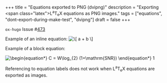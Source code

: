 +++
title = "Equations exported to PNG (dvipng)"
description = "Exporting <span class=\"latex\">L<sup>a</sup>T<sub>e</sub>X</span> equations as PNG images."
tags = ["equations", "dont-export-during-make-test", "dvipng"]
draft = false
+++

`ox-hugo` Issue #[473](https://github.com/kaushalmodi/ox-hugo/issues/473)

Example of an inline equation: <img src="/ltximg/all-posts_ceee782e7b4ae762ba5504ce2f6f7515c733c34c.png" alt="\[ a + b \]" />

Example of a block equation:

<img src="/ltximg/all-posts_bfe9e5d17c9e7a6e0fb64dba06c0d3466b8d9542.png" alt="\begin{equation*}
C = W\log_{2} (1+\mathrm{SNR})
\end{equation*}
" />
</span>
<span class="equation-label">
1
</span>
</div>






<div class="note">

Referencing to equation labels does not work when <span class="latex">L<sup>a</sup>T<sub>e</sub>X</span>
equations are exported as images.

</div>
